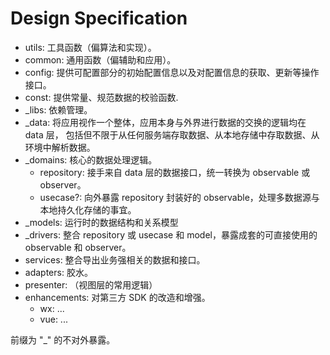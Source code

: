 # Design Specification

- utils: 工具函数（偏算法和实现）。
- common: 通用函数（偏辅助和应用）。
- config: 提供可配置部分的初始配置信息以及对配置信息的获取、更新等操作接口。
- const: 提供常量、规范数据的校验函数.
- _libs: 依赖管理。
- _data: 将应用视作一个整体，应用本身与外界进行数据的交换的逻辑均在 data 层，
         包括但不限于从任何服务端存取数据、从本地存储中存取数据、从环境中解析数据。
- _domains: 核心的数据处理逻辑。
  - repository: 接手来自 data 层的数据接口，统一转换为 observable 或 observer。
  - usecase?: 向外暴露 repository 封装好的 observable，处理多数据源与本地持久化存储的事宜。
- _models: 运行时的数据结构和关系模型
- _drivers: 整合 repository 或 usecase 和 model，暴露成套的可直接使用的 observable 和 observer。
- services: 整合导出业务强相关的数据和接口。
- adapters: 胶水。
- presenter: （视图层的常用逻辑）
- enhancements: 对第三方 SDK 的改造和增强。
  - wx: ...
  - vue: ...

前缀为 "_" 的不对外暴露。
